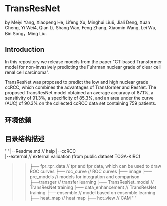 # TransResNet

by Meiyi Yang, Xiaopeng He, Lifeng Xu, Minghui Liu6, Jiali Deng, Xuan Cheng, Yi Wei4, Qian Li, Shang Wan, Feng Zhang, Xiaomin Wang, Lei Wu, Bin Song，Ming Liu.

## Introduction
In this repository we release models from the paper "CT-based Transformer model for non-invasively predicting the Fuhrman nuclear grade of clear cell renal cell carcinoma".

TransResNet was proposed to predict the low and high nuclear grade ccRCC, which combines the advantages of Transformer and ResNet. The proposed TransResNet model obtained an average accuracy of 87.1%, a sensitivity of 91.3%, a specificity of 85.3%, and an area under the curve (AUC) of 90.3% on the collected ccRCC data set containing 759 patients.

## 环境依赖


## 目录结构描述
'''
|--Readme.md                // help
|--ccRCC                   
   |--external             // external validation (from public dataset TCGA-KIRC)
> > ├── fpr_tpr_data             // tpr and fpr data, which can be used to draw ROC curves
> > ├── roc_curve            //  ROC curves
> > ├── image 
> > ├── pre_models // models for integration and comparison
> > ├──transger // transfer learning
> > ├── TransResNet_model // TransResNet training
> > ├── data_enhancement // TransResNet training
> > ├── ensemble // model based on ensemble learning
> > ├── heat_map // heat map
> > ├── hot_view // CAM 
'''


